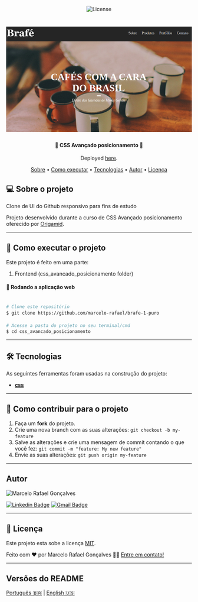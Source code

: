 <p align="center">
   <img alt="License" src="https://img.shields.io/badge/license-MIT-brightgreen">
</p>
<h1 align="center">
    <img alt="Brafe1" title="#Brafe1" src="./brafe1.png" />
</h1>

<h4 align="center"> 
	🚧  CSS Avançado posicionamento 🚧
</h4>
<p align="center">Deployed <a href="https://marcelo-rafael.github.io/css-brafe-1-puro/">here</a>.</p>

<p align="center">
 <a href="#-sobre-o-projeto">Sobre</a> •
 <a href="#-como-executar-o-projeto">Como executar</a> • 
 <a href="#-tecnologias">Tecnologias</a> • 
 <a href="#-autor">Autor</a> • 
 <a href="#user-content--licença">Licença</a>
</p>


## 💻 Sobre o projeto

Clone de UI do Github responsivo para fins de estudo


Projeto desenvolvido durante a curso de  CSS Avançado posicionamento
oferecido por [Origamid](https://www.origamid.com/curso/css-avancado-posicionamento).

---


## 🚀 Como executar o projeto

Este projeto é feito em uma parte:

1. Frontend (css_avancado_posicionamento folder)


#### 🧭 Rodando a aplicação web

```bash

# Clone este repositório
$ git clone https://github.com/marcelo-rafael/brafe-1-puro

# Acesse a pasta do projeto no seu terminal/cmd
$ cd css_avancado_posicionamento


```

---


## 🛠 Tecnologias

As seguintes ferramentas foram usadas na construção do projeto:

-   **[css](https://www.w3schools.com/css/)**

---

## 💪 Como contribuir para o projeto

1. Faça um **fork** do projeto.
2. Crie uma nova branch com as suas alterações: `git checkout -b my-feature`
3. Salve as alterações e crie uma mensagem de commit contando o que você fez: `git commit -m "feature: My new feature"`
4. Envie as suas alterações: `git push origin my-feature`

---

## Autor

<img  border-radius="50px" src="https://avatars0.githubusercontent.com/u/29902777?s=460&u=61d43667f33a45eb000a2af216e4abeb2d4a6717&v=4" width="100px" alt="Marcelo Rafael Gonçalves"/>

[![Linkedin Badge](https://img.shields.io/badge/-Marcelo-blue?style=flat-square&logo=Linkedin&logoColor=white&link=https://www.linkedin.com/in/marcelo-rafael-gonçalves/)](https://www.linkedin.com/in/marcelo-rafael-gonçalves/) 
[![Gmail Badge](https://img.shields.io/badge/-marcelo.rafael.goncalves@gmail.com-c14438?style=flat-square&logo=Gmail&logoColor=white&link=mailto:marcelo.rafael.goncalves@gmail.com)](mailto:marcelo.rafael.goncalves@gmail.com)

---

## 📝 Licença

Este projeto esta sobe a licença [MIT](./LICENSE).


Feito com ❤️ por Marcelo Rafael Gonçalves 👋🏽 [Entre em contato!](https://www.linkedin.com/in/marcelo-rafael-gonçalves/)

---

##  Versões do README

[Português 🇧🇷](./README.md)  |  [English 🇺🇸](./README-en.md)
